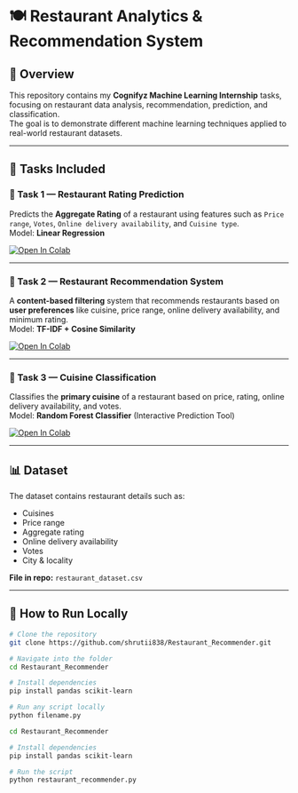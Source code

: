# 🍽️ Restaurant Analytics & Recommendation System

## 📌 Overview
This repository contains my **Cognifyz Machine Learning Internship** tasks, focusing on restaurant data analysis, recommendation, prediction, and classification.  
The goal is to demonstrate different machine learning techniques applied to real-world restaurant datasets.

---

## 📂 Tasks Included

### **🔹 Task 1 — Restaurant Rating Prediction**
Predicts the **Aggregate Rating** of a restaurant using features such as `Price range`, `Votes`, `Online delivery availability`, and `Cuisine type`.  
Model: **Linear Regression**

[![Open In Colab](https://colab.research.google.com/assets/colab-badge.svg)](https://colab.research.google.com/github/shrutii838/Restaurant_Recommender/blob/main/Rating_prediction.ipynb)

---

### **🔹 Task 2 — Restaurant Recommendation System**
A **content-based filtering** system that recommends restaurants based on **user preferences** like cuisine, price range, online delivery availability, and minimum rating.  
Model: **TF-IDF + Cosine Similarity**

[![Open In Colab](https://colab.research.google.com/assets/colab-badge.svg)](https://colab.research.google.com/github/shrutii838/Restaurant_Recommender/blob/main/Restaurant_Reccomendation_system.ipynb)

---

### **🔹 Task 3 — Cuisine Classification**
Classifies the **primary cuisine** of a restaurant based on price, rating, online delivery availability, and votes.  
Model: **Random Forest Classifier** (Interactive Prediction Tool)

[![Open In Colab](https://colab.research.google.com/assets/colab-badge.svg)](https://colab.research.google.com/github/shrutii838/Restaurant_Recommender/blob/main/Cuisine_classifier.ipynb)

---

## 📊 Dataset
The dataset contains restaurant details such as:
- Cuisines
- Price range
- Aggregate rating
- Online delivery availability
- Votes
- City & locality

**File in repo:** `restaurant_dataset.csv`

---

## 🚀 How to Run Locally
```bash
# Clone the repository
git clone https://github.com/shrutii838/Restaurant_Recommender.git

# Navigate into the folder
cd Restaurant_Recommender

# Install dependencies
pip install pandas scikit-learn

# Run any script locally
python filename.py

cd Restaurant_Recommender

# Install dependencies
pip install pandas scikit-learn

# Run the script
python restaurant_recommender.py
